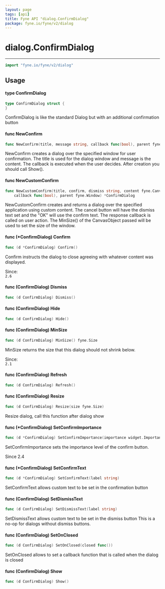```yaml
---
layout: page
tags: [api]
title: Fyne API "dialog.ConfirmDialog"
package: fyne.io/fyne/v2/dialog
---
```


# dialog.ConfirmDialog
---
```go
import "fyne.io/fyne/v2/dialog"
```

## Usage

#### type ConfirmDialog

```go
type ConfirmDialog struct {
}
```

ConfirmDialog is like the standard Dialog but with an additional confirmation button

#### func  NewConfirm

```go
func NewConfirm(title, message string, callback func(bool), parent fyne.Window) *ConfirmDialog
```
NewConfirm creates a dialog over the specified window for user confirmation. The title is used for the dialog window and message is the content. The callback is executed when the user decides. After creation you should call Show().

#### func  NewCustomConfirm

```go
func NewCustomConfirm(title, confirm, dismiss string, content fyne.CanvasObject,
	callback func(bool), parent fyne.Window) *ConfirmDialog
```
NewCustomConfirm creates and returns a dialog over the specified application using custom content. The cancel button will have the dismiss text set and the "OK" will use the confirm text. The response callback is called on user action. The MinSize() of the CanvasObject passed will be used to set the size of the window.

#### func (*ConfirmDialog) Confirm

```go
func (d *ConfirmDialog) Confirm()
```
Confirm instructs the dialog to close agreeing with whatever content was displayed.


<div class="since">Since: <code>
2.6</code></div>

#### func (ConfirmDialog) Dismiss

```go
func (d ConfirmDialog) Dismiss()
```

#### func (ConfirmDialog) Hide

```go
func (d ConfirmDialog) Hide()
```

#### func (ConfirmDialog) MinSize

```go
func (d ConfirmDialog) MinSize() fyne.Size
```
MinSize returns the size that this dialog should not shrink below.


<div class="since">Since: <code>
2.1</code></div>

#### func (ConfirmDialog) Refresh

```go
func (d ConfirmDialog) Refresh()
```

#### func (ConfirmDialog) Resize

```go
func (d ConfirmDialog) Resize(size fyne.Size)
```
Resize dialog, call this function after dialog show

#### func (*ConfirmDialog) SetConfirmImportance

```go
func (d *ConfirmDialog) SetConfirmImportance(importance widget.Importance)
```
SetConfirmImportance sets the importance level of the confirm button.

Since 2.4

#### func (*ConfirmDialog) SetConfirmText

```go
func (d *ConfirmDialog) SetConfirmText(label string)
```
SetConfirmText allows custom text to be set in the confirmation button

#### func (ConfirmDialog) SetDismissText

```go
func (d ConfirmDialog) SetDismissText(label string)
```
SetDismissText allows custom text to be set in the dismiss button This is a no-op for dialogs without dismiss buttons.

#### func (ConfirmDialog) SetOnClosed

```go
func (d ConfirmDialog) SetOnClosed(closed func())
```
SetOnClosed allows to set a callback function that is called when the dialog is closed

#### func (ConfirmDialog) Show

```go
func (d ConfirmDialog) Show()
```
